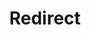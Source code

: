 ﻿---
layout: src/layouts/Redirect.astro
title: Redirect
redirect: /docs/octopus-rest-api/octopus-cli/formatted-output
pubDate:  2023-01-01
navSearch: false
navSitemap: false
navMenu: false
---
